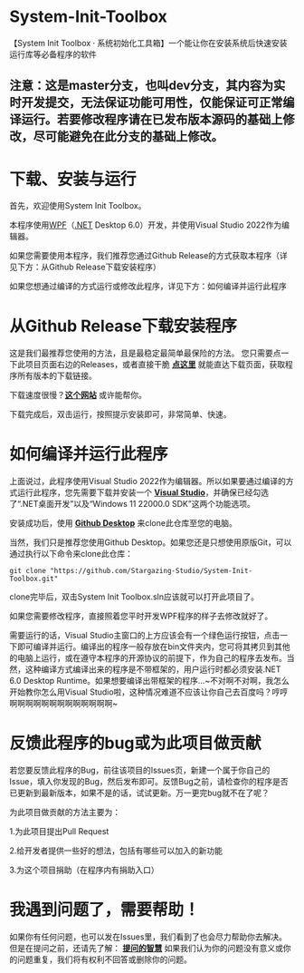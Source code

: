# System-Init-Toolbox
【System Init Toolbox · 系统初始化工具箱】一个能让你在安装系统后快速安装运行库等必备程序的软件<br/>
## 注意：这是master分支，也叫dev分支，其内容为实时开发提交，无法保证功能可用性，仅能保证可正常编译运行。若要修改程序请在已发布版本源码的基础上修改，尽可能避免在此分支的基础上修改。<br/>
# 下载、安装与运行
首先，欢迎使用System Init Toolbox。


本程序使用[WPF](https://baike.baidu.com/item/WPF/5299594)（[.NET](https://dotnet.microsoft.com/zh-cn/) Desktop 6.0）开发，并使用Visual Studio 2022作为编辑器。

如果您需要使用本程序，我们推荐您通过Github Release的方式获取本程序（详见下方：从Github Release下载安装程序）

如果您想通过编译的方式运行或修改此程序，详见下方：如何编译并运行此程序

# 从Github Release下载安装程序
这是我们最推荐您使用的方法，且是最稳定最简单最保险的方法。 您只需要点一下此项目页面右边的Releases，或者直接干脆 **[点这里](https://github.com/Stargazing-Studio/System-Init-Toolbox/releases)** 就能直达下载页面，获取程序所有版本的下载链接。

下载速度很慢？**[这个网站](https://d.serctl.com)** 或许能帮你。

下载完成后，双击运行，按照提示安装即可，非常简单、快速。

# 如何编译并运行此程序
上面说过，此程序使用Visual Studio 2022作为编辑器。所以如果要通过编译的方式运行此程序，您先需要下载并安装一个 **[Visual Studio](https://visualstudio.microsoft.com/zh-hans/)**，并确保已经勾选了“.NET桌面开发”以及“Windows 11 22000.0 SDK”这两个功能选项。

安装成功后，使用 **[Github Desktop](https://desktop.github.com/)** 来clone此仓库至您的电脑。

当然，我们只是推荐您使用Github Desktop。如果您还是只想使用原版Git，可以通过执行以下命令来clone此仓库：

`git clone "https://github.com/Stargazing-Studio/System-Init-Toolbox.git"`

clone完毕后，双击System Init Toolbox.sln应该就可以打开此项目了。

如果您需要修改程序，直接照着您平时开发WPF程序的样子去修改就好了。

需要运行的话，Visual Studio主窗口的上方应该会有一个绿色运行按钮，点击一下即可编译并运行。编译出的程序一般存放在bin文件夹内，您可将其拷贝到其他的电脑上运行，或在遵守本程序的开源协议的前提下，作为自己的程序去发布。当然，这种编译方式编译出来的程序是不带框架的，用户运行时都必须安装.NET 6.0 Desktop Runtime。如果想要编译出带框架的程序...~不对啊不对啊，我怎么开始教你怎么用Visual Studio啦，这种情况难道不应该让你自己去百度吗？哼哼啊啊啊啊啊啊啊啊啊啊啊啊啊~

# 反馈此程序的bug或为此项目做贡献
若您要反馈此程序的Bug，前往该项目的Issues页，新建一个属于你自己的Issue，填入你发现的Bug，然后发布即可。反馈Bug之前，请检查你的程序是否已更新到最新版本，如果不是的话，试试更新。万一更完bug就不在了呢？

为此项目做贡献的方法主要为：

1.为此项目提出Pull Request

2.给开发者提供一些好的想法，包括有哪些可以加入的新功能

3.为这个项目捐助（在程序内有捐助入口）

# 我遇到问题了，需要帮助！
如果你有任何问题，也可以发在Issues里，我们看到了也会尽力帮助你去解决。但是在提问之前，还请先了解： **[提问的智慧](https://github.com/ryanhanwu/How-To-Ask-Questions-The-Smart-Way/blob/main/README-zh_CN.md)** 如果我们认为你的问题没有意义或你的问题重复，我们将有权利不回答或删除你的问题。
